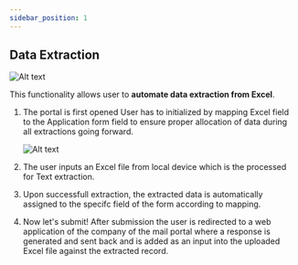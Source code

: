 ```yaml
---
sidebar_position: 1
---
```


## Data Extraction

![Alt text](/img/WhatsApp%20Image%202025-03-04%20at%2010.04.38%20AM%20(2).jpeg)

This  functionality allows user to **automate data extraction from Excel**. 

1. The portal is first opened User has to initialized by mapping Excel field 
    to the Application form field to ensure proper allocation of data during 
    all extractions going forward.

    ![Alt text](/img/WhatsApp%20Image%202025-03-04%20at%2010.04.38%20AM%20(3).jpeg)

2. The user inputs an Excel file from local device which is the processed for
    Text extraction.

3. Upon successfull extraction, the extracted data is automatically assigned to
    the specifc field of the form according to mapping.

4. Now let's submit! After submission the user is redirected to a web application
    of the company of the mail portal where a response is generated and sent back
    and is added as an input into the uploaded Excel file against the extracted 
    record.     